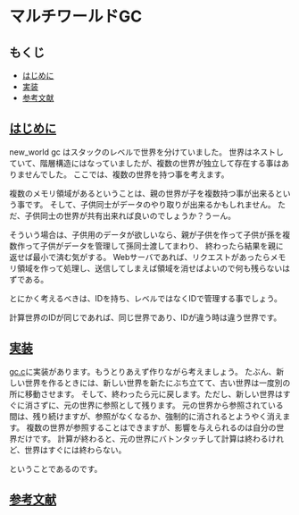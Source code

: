 # マルチワールドGC

## もくじ

- <a name="C1"></a>[はじめに](#c1)
- <a name="C5"></a>[実装](#c5)
- <a name="C9"></a>[参考文献](#c9)

## <a name="c1"></a>[はじめに](#C1)

new_world gc はスタックのレベルで世界を分けていました。
世界はネストしていて、階層構造にはなっていましたが、複数の世界が独立して存在する事はありませんでした。
ここでは、複数の世界を持つ事を考えます。

複数のメモリ領域があるということは、親の世界が子を複数持つ事が出来るという事です。
そして、子供同士がデータのやり取りが出来るかもしれません。
ただ、子供同士の世界が共有出来れば良いのでしょうか？うーん。

そういう場合は、子供用のデータが欲しいなら、親が子供を作って子供が孫を複数作って子供がデータを管理して孫同士渡してまわり、
終わったら結果を親に返せば最小で済む気がする。
Webサーバであれば、リクエストがあったらメモリ領域を作って処理し、送信してしまえば領域を消せばよいので何も残らないはずである。


とにかく考えるべきは、IDを持ち、レベルではなくIDで管理する事でしょう。

計算世界のIDが同じであれば、同じ世界であり、IDが違う時は違う世界です。

## <a name="c5"></a>[実装](#C5)

[gc.c](gc.c)に実装があります。もうとりあえず作りながら考えましょう。
たぶん、新しい世界を作るときには、新しい世界を新たにぶち立てて、古い世界は一度別の所に移動させます。
そして、終わったら元に戻します。ただし、新しい世界はすぐに消さずに、元の世界に参照として残ります。
元の世界から参照されている間は、残り続けますが、参照がなくなるか、強制的に消されるとようやく消えます。
複数の世界が参照することはできますが、影響を与えられるのは自分の世界だけです。
計算が終わると、元の世界にバトンタッチして計算は終わるけれど、世界はすぐには終わらない。

ということであるのです。

## <a name="c9"></a>[参考文献](#C9)